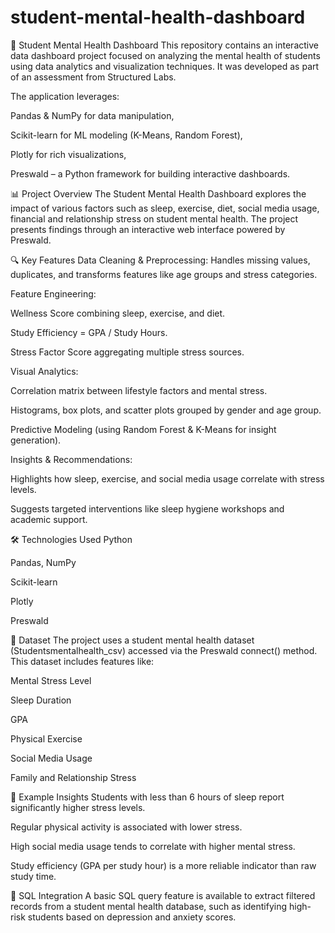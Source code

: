 # student-mental-health-dashboard

🧠 Student Mental Health Dashboard
This repository contains an interactive data dashboard project focused on analyzing the mental health of students using data analytics and visualization techniques. It was developed as part of an assessment from Structured Labs.

The application leverages:

Pandas & NumPy for data manipulation,

Scikit-learn for ML modeling (K-Means, Random Forest),

Plotly for rich visualizations,

Preswald – a Python framework for building interactive dashboards.

📊 Project Overview
The Student Mental Health Dashboard explores the impact of various factors such as sleep, exercise, diet, social media usage, financial and relationship stress on student mental health. The project presents findings through an interactive web interface powered by Preswald.

🔍 Key Features
Data Cleaning & Preprocessing: Handles missing values, duplicates, and transforms features like age groups and stress categories.

Feature Engineering:

Wellness Score combining sleep, exercise, and diet.

Study Efficiency = GPA / Study Hours.

Stress Factor Score aggregating multiple stress sources.

Visual Analytics:

Correlation matrix between lifestyle factors and mental stress.

Histograms, box plots, and scatter plots grouped by gender and age group.

Predictive Modeling (using Random Forest & K-Means for insight generation).

Insights & Recommendations:

Highlights how sleep, exercise, and social media usage correlate with stress levels.

Suggests targeted interventions like sleep hygiene workshops and academic support.

🛠️ Technologies Used
Python

Pandas, NumPy

Scikit-learn

Plotly

Preswald

📁 Dataset
The project uses a student mental health dataset (Studentsmentalhealth_csv) accessed via the Preswald connect() method. This dataset includes features like:

Mental Stress Level

Sleep Duration

GPA

Physical Exercise

Social Media Usage

Family and Relationship Stress

🧠 Example Insights
Students with less than 6 hours of sleep report significantly higher stress levels.

Regular physical activity is associated with lower stress.

High social media usage tends to correlate with higher mental stress.

Study efficiency (GPA per study hour) is a more reliable indicator than raw study time.

📎 SQL Integration
A basic SQL query feature is available to extract filtered records from a student mental health database, such as identifying high-risk students based on depression and anxiety scores.
